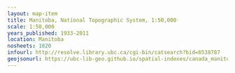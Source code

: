 ```yaml
---
layout: map-item 
title: Manitoba, National Topographic System, 1:50,000
scale: 1:50,000
years_published: 1933-2011
location: Manitoba
nosheets: 1820
infourl: http://resolve.library.ubc.ca/cgi-bin/catsearch?bid=6538787
geojsonurl: https://ubc-lib-geo.github.io/spatial-indexes/canada_manitoba_50k_nts.geojson
---
```

